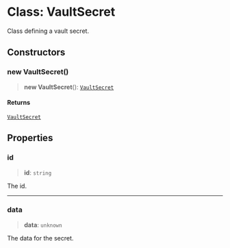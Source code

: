 # Class: VaultSecret

Class defining a vault secret.

## Constructors

### new VaultSecret()

> **new VaultSecret**(): [`VaultSecret`](VaultSecret.md)

#### Returns

[`VaultSecret`](VaultSecret.md)

## Properties

### id

> **id**: `string`

The id.

***

### data

> **data**: `unknown`

The data for the secret.
